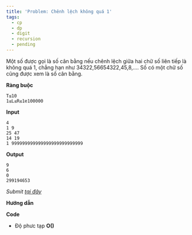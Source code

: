 ```yaml
---
title: 'Problem: Chênh lệch không quá 1'
tags:
  - cp
  - dp
  - digit
  - recursion
  - pending
---
```

Một số được gọi là số cân bằng nếu chênh lệch giữa hai chữ số liên tiếp là không quá 1, chẳng hạn như 34322,56654322,45,8,.... Số có một chữ số cũng được xem là số cân bằng.

**Ràng buộc**

```
T≤10
1≤L≤R≤1e100000
```

**Input**

```
4
1 9
25 47
14 19
1 999999999999999999999999999
```

**Output**

```
9
6
0
299194653
```

<!--more-->

*Submit [tại đây](https://codeforces.com/gym/353506/problem/D)*

**Hướng dẫn**


**Code**

- Độ phưc tạp **O()**

```cpp

```
